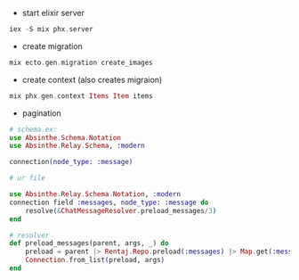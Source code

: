 - start elixir server
```elixir
iex -S mix phx.server

```

- create migration
```elixir
mix ecto.gen.migration create_images
```

- create context (also creates migraion)
```elixir
mix phx.gen.context Items Item items
```

- pagination

```elixir
# schema.ex:
use Absinthe.Schema.Notation
use Absinthe.Relay.Schema, :modern

connection(node_type: :message)

# ur file

use Absinthe.Relay.Schema.Notation, :modern
connection field :messages, node_type: :message do
    resolve(&ChatMessageResolver.preload_messages/3)
end

# resolver
def preload_messages(parent, args, _) do
    preload = parent |> Rentaj.Repo.preload(:messages) |> Map.get(:messages)
    Connection.from_list(preload, args)
end
```
